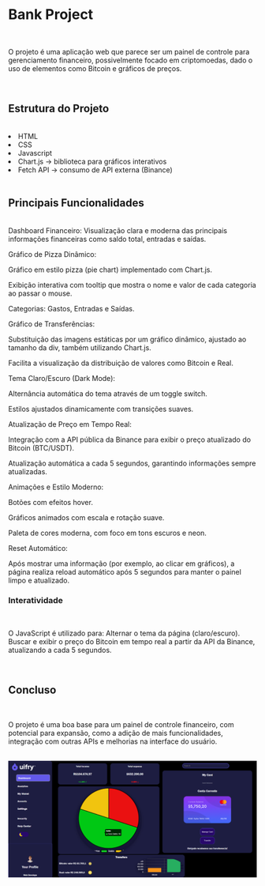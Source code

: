 <h1>Bank Project</h1>
<br>
<p>O projeto é uma aplicação web que parece ser um painel de controle para gerenciamento financeiro, possivelmente focado em criptomoedas, dado o uso de elementos como Bitcoin e gráficos de preços.</p>
<br>
<h2>Estrutura do Projeto</h2>
<br>
<li>HTML</li>
<li>CSS</li>
<li>Javascript</li>
<li>Chart.js → biblioteca para gráficos interativos</li>
<li>Fetch API → consumo de API externa (Binance)</li>
<br>
<h2>Principais Funcionalidades</h2>
<br>
Dashboard Financeiro: Visualização clara e moderna das principais informações financeiras como saldo total, entradas e saídas.

Gráfico de Pizza Dinâmico:

Gráfico em estilo pizza (pie chart) implementado com Chart.js.

Exibição interativa com tooltip que mostra o nome e valor de cada categoria ao passar o mouse.

Categorias: Gastos, Entradas e Saídas.

Gráfico de Transferências:

Substituição das imagens estáticas por um gráfico dinâmico, ajustado ao tamanho da div, também utilizando Chart.js.

Facilita a visualização da distribuição de valores como Bitcoin e Real.

Tema Claro/Escuro (Dark Mode):

Alternância automática do tema através de um toggle switch.

Estilos ajustados dinamicamente com transições suaves.

Atualização de Preço em Tempo Real:

Integração com a API pública da Binance para exibir o preço atualizado do Bitcoin (BTC/USDT).

Atualização automática a cada 5 segundos, garantindo informações sempre atualizadas.

Animações e Estilo Moderno:

Botões com efeitos hover.

Gráficos animados com escala e rotação suave.

Paleta de cores moderna, com foco em tons escuros e neon.

Reset Automático:

Após mostrar uma informação (por exemplo, ao clicar em gráficos), a página realiza reload automático após 5 segundos para manter o painel limpo e atualizado.
<br>
<h3>Interatividade</h3>
<br>
<p>O JavaScript é utilizado para:
Alternar o tema da página (claro/escuro).
Buscar e exibir o preço do Bitcoin em tempo real a partir da API da Binance, atualizando a cada 5 segundos.</p>
<br>
<h2>Concluso</h2>
<br>
<p>O projeto é uma boa base para um painel de controle financeiro, com potencial para expansão, como a adição de mais funcionalidades, integração com outras APIs e melhorias na interface do usuário.</p>
<br>
<img src="https://raw.githubusercontent.com/Douglasl10/bank-project/refs/heads/master/assets/capa1.png"/>
